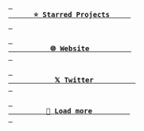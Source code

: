 [<kbd> <br>      **⭐ Starred Projects**     <br> </kbd>][STARS] 

[<kbd> <br>          **🌐 Website**          <br> </kbd>][WEBSITE] 

[<kbd> <br>           **𝕏 Twitter**          <br> </kbd>][X] 

[<kbd> <br>         **🔄 Load more**         <br> </kbd>][LOAD] 


[WEBSITE]: https://r44.cx
[X]: https://twitter.com/R44CX
[STARS]: https://github.com/r44cx/stars
[LOAD]: https://links.r44.cx
[#]: #

